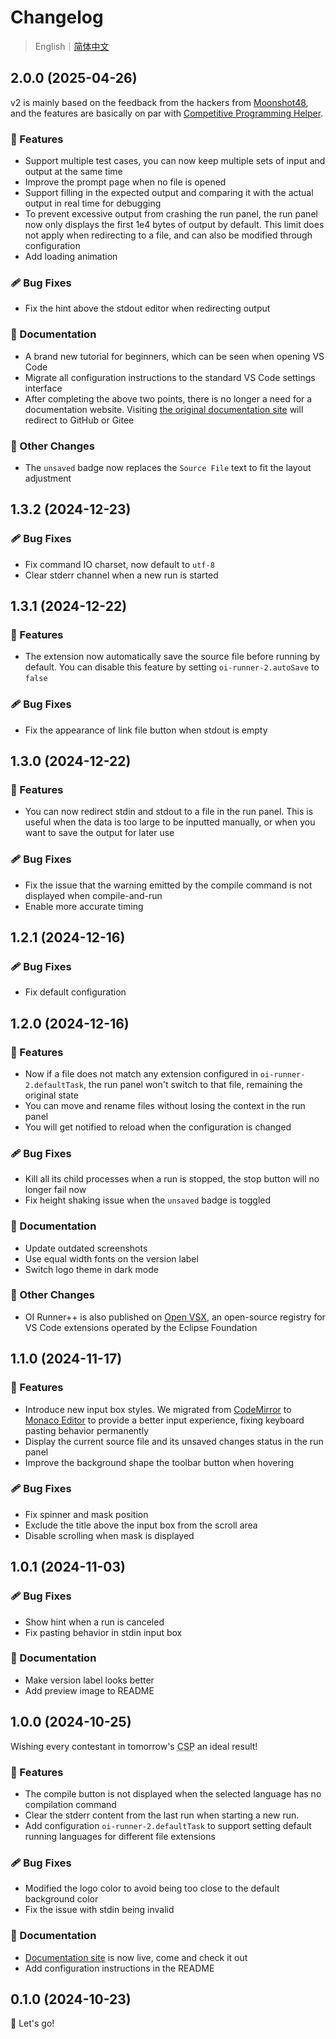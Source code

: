 # Changelog

> English｜[简体中文](https://gitee.com/typed-sigterm/oi-runner-2/blob/main/CHANGELOG.zh-CN.md)

## 2.0.0 (2025-04-26)

v2 is mainly based on the feedback from the hackers from [Moonshot48](https://www.msadream.cn/), and the features are basically on par with [Competitive Programming Helper](https://marketplace.visualstudio.com/items/?itemName=DivyanshuAgrawal.competitive-programming-helper).

### 🚀 Features

- Support multiple test cases, you can now keep multiple sets of input and output at the same time
- Improve the prompt page when no file is opened
- Support filling in the expected output and comparing it with the actual output in real time for debugging
- To prevent excessive output from crashing the run panel, the run panel now only displays the first 1e4 bytes of output by default. This limit does not apply when redirecting to a file, and can also be modified through configuration
- Add loading animation

### 🩹 Bug Fixes

- Fix the hint above the stdout editor when redirecting output

### 📖 Documentation

- A brand new tutorial for beginners, which can be seen when opening VS Code
- Migrate all configuration instructions to the standard VS Code settings interface
- After completing the above two points, there is no longer a need for a documentation website. Visiting [the original documentation site](https://oi-runner-2.by-ts.top/) will redirect to GitHub or Gitee

### 🏡 Other Changes

- The `unsaved` badge now replaces the `Source File` text to fit the layout adjustment

## 1.3.2 (2024-12-23)

### 🩹 Bug Fixes

- Fix command IO charset, now default to `utf-8`
- Clear stderr channel when a new run is started

## 1.3.1 (2024-12-22)

### 🚀 Features

- The extension now automatically save the source file before running by default. You can disable this feature by setting `oi-runner-2.autoSave` to `false`

### 🩹 Bug Fixes

- Fix the appearance of link file button when stdout is empty

## 1.3.0 (2024-12-22)

### 🚀 Features

- You can now redirect stdin and stdout to a file in the run panel. This is useful when the data is too large to be inputted manually, or when you want to save the output for later use

### 🩹 Bug Fixes

- Fix the issue that the warning emitted by the compile command is not displayed when compile-and-run
- Enable more accurate timing

## 1.2.1 (2024-12-16)

### 🩹 Bug Fixes

- Fix default configuration

## 1.2.0 (2024-12-16)

### 🚀 Features

- Now if a file does not match any extension configured in `oi-runner-2.defaultTask`, the run panel won't switch to that file, remaining the original state
- You can move and rename files without losing the context in the run panel
- You will get notified to reload when the configuration is changed

### 🩹 Bug Fixes

- Kill all its child processes when a run is stopped, the stop button will no longer fail now
- Fix height shaking issue when the `unsaved` badge is toggled

### 📖 Documentation

- Update outdated screenshots
- Use equal width fonts on the version label
- Switch logo theme in dark mode

### 🏡 Other Changes

- OI Runner++ is also published on [Open VSX](https://open-vsx.org/extension/typed-sigterm/oi-runner-2), an open-source registry for VS Code extensions operated by the Eclipse Foundation

## 1.1.0 (2024-11-17)

### 🚀 Features

- Introduce new input box styles. We migrated from [CodeMirror](https://codemirror.net/) to [Monaco Editor](https://microsoft.github.io/monaco-editor/) to provide a better input experience, fixing keyboard pasting behavior permanently
- Display the current source file and its unsaved changes status in the run panel
- Improve the background shape the toolbar button when hovering

### 🩹 Bug Fixes

- Fix spinner and mask position
- Exclude the title above the input box from the scroll area
- Disable scrolling when mask is displayed

## 1.0.1 (2024-11-03)

### 🩹 Bug Fixes

- Show hint when a run is canceled
- Fix pasting behavior in stdin input box

### 📖 Documentation

- Make version label looks better
- Add preview image to README

## 1.0.0 (2024-10-25)

Wishing every contestant in tomorrow's <abbr title="Certified Software Professional, a very important OI contest of Chinese OIers">CSP</abbr> an ideal result!

### 🚀 Features

- The compile button is not displayed when the selected language has no compilation command
- Clear the stderr content from the last run when starting a new run.
- Add configuration `oi-runner-2.defaultTask` to support setting default running languages for different file extensions

### 🩹 Bug Fixes

- Modified the logo color to avoid being too close to the default background color
- Fix the issue with stdin being invalid

### 📖 Documentation

- [Documentation site](https://oi-runner-2.by-ts.top/zh-cn/) is now live, come and check it out
- Add configuration instructions in the README

## 0.1.0 (2024-10-23)

🚀 Let's go!
